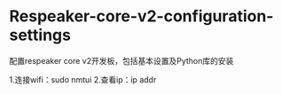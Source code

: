 # Respeaker-core-v2-configuration-settings
配置respeaker core v2开发板，包括基本设置及Python库的安装

1.连接wifi：sudo nmtui
2.查看ip：ip addr
